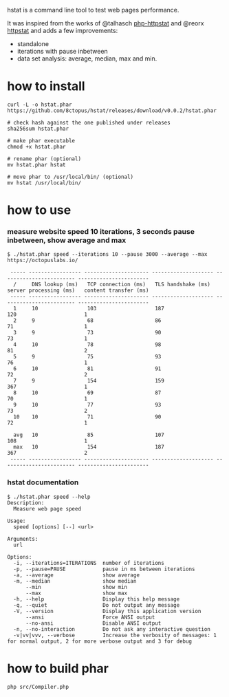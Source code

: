 hstat is a command line tool to test web pages performance.

It was inspired from the works of @talhasch [php-httpstat](https://github.com/talhasch/php-httpstat) and @reorx [httpstat](https://github.com/reorx/httpstat) and adds a few improvements:
- standalone
- iterations with pause inbetween
- data set analysis: average, median, max and min.

# how to install

    curl -L -o hstat.phar https://github.com/8ctopus/hstat/releases/download/v0.0.2/hstat.phar
    
    # check hash against the one published under releases
    sha256sum hstat.phar
    
    # make phar executable
    chmod +x hstat.phar
    
    # rename phar (optional)
    mv hstat.phar hstat
    
    # move phar to /usr/local/bin/ (optional)
    mv hstat /usr/local/bin/
    

# how to use

### measure website speed 10 iterations, 3 seconds pause inbetween, show average and max
    $ ./hstat.phar speed --iterations 10 --pause 3000 --average --max https://octopuslabs.io/

     ----- ----------------- --------------------- -------------------- ------------------------ -----------------------
      /     DNS lookup (ms)   TCP connection (ms)   TLS handshake (ms)   server processing (ms)   content transfer (ms)
     ----- ----------------- --------------------- -------------------- ------------------------ -----------------------
      1     10                103                   187                  120                      1
      2     9                 68                    86                   71                       1
      3     9                 73                    90                   73                       1
      4     10                78                    98                   81                       2
      5     9                 75                    93                   76                       1
      6     10                81                    91                   72                       2
      7     9                 154                   159                  367                      1
      8     10                69                    87                   70                       1
      9     10                77                    93                   73                       2
      10    10                71                    90                   72                       1

      avg   10                85                    107                  108                      1
      max   10                154                   187                  367                      2
     ----- ----------------- --------------------- -------------------- ------------------------ -----------------------

### hstat documentation
    $ ./hstat.phar speed --help
    Description:
      Measure web page speed

    Usage:
      speed [options] [--] <url>

    Arguments:
      url

    Options:
      -i, --iterations=ITERATIONS  number of iterations
      -p, --pause=PAUSE            pause in ms between iterations
      -a, --average                show average
      -m, --median                 show median
          --min                    show min
          --max                    show max
      -h, --help                   Display this help message
      -q, --quiet                  Do not output any message
      -V, --version                Display this application version
          --ansi                   Force ANSI output
          --no-ansi                Disable ANSI output
      -n, --no-interaction         Do not ask any interactive question
      -v|vv|vvv, --verbose         Increase the verbosity of messages: 1 for normal output, 2 for more verbose output and 3 for debug

# how to build phar

    php src/Compiler.php
